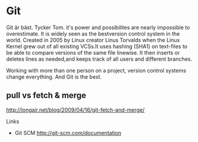 # Git

Git är bäst. Tycker Tom. it's power and possibilites are nearly impossible to
overestimate. It is widely seen as the bestversion control system in the world.
Created in 2005 by Linux creator Linus Torvalds when the Linux Kernel grew out
of all existing VCSs.It uses hashing (SHA1) on text-files to be able to compare
versions of the same file linewise. It then inserts or deletes lines as
needed,and keeps track of all users and different branches.

Working with more than one person on a project, version control systems change
everything. And Git is the best.

## pull vs fetch & merge

<http://longair.net/blog/2009/04/16/git-fetch-and-merge/>

Links

+ Git SCM <http://git-scm.com/documentation>
